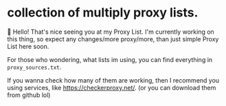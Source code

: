 # collection of multiply proxy lists.
👋 Hello! That's nice seeing you at my Proxy List. I'm currently working on this thing, so expect any changes/more proxy/more, than just simple Proxy List here soon.

For those who wondering, what lists im using, you can find everything in `proxy_sources.txt`.

If you wanna check how many of them are working, then I recommend you using services, like https://checkerproxy.net/. (or you can download them from github lol)
